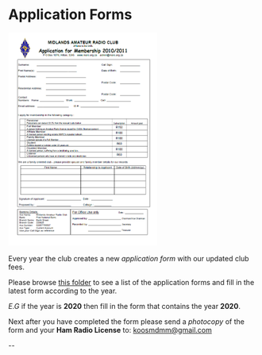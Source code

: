 # Application Forms

[<img src="img/1.png" width="300"/>](img/1.png)

Every year the club creates a new *application form* with our updated club fees.

Please browse [this folder](https://github.com/Midlands-Amateur-Radio-Club/Application_Forms/tree/main/Application_Forms) to see a list of the application forms and fill in the latest form according to the year.

*E.G* if the year is **2020** then fill in the form that contains the year **2020**.

Next after you have completed the form please send a *photocopy* of the form and your **Ham Radio License** to: koosmdmm@gmail.com

--

